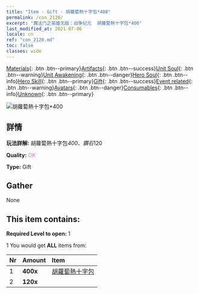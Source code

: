 ```yaml
---
title: "Item - Gift - 胡蘿蔔熱十字包*400"
permalink: /con_2120/
excerpt: "魔法门之英雄无敌：战争纪元  胡蘿蔔熱十字包*400"
last_modified_at: 2021-07-06
locale: cn
ref: "con_2120.md"
toc: false
classes: wide
---
```

 [Materials](/ItemsCN/){: .btn .btn--primary}[Artifacts](/ItemsCN/Artifacts/){: .btn .btn--success}[Unit Soul](/ItemsCN/UnitSoul/){: .btn .btn--warning}[Unit Awakening](/ItemsCN/UnitAwakening/){: .btn .btn--danger}[Hero Soul](/ItemsCN/HeroSoul/){: .btn .btn--info}[Hero Skill](/ItemsCN/HeroSkill/){: .btn .btn--primary}[Gift](/ItemsCN/Gift/){: .btn .btn--success}[Event related](/ItemsCN/Events/){: .btn .btn--warning}[Avatars](/ItemsCN/Avatars/){: .btn .btn--danger}[Consumables](/ItemsCN/Consumables/){: .btn .btn--info}[Unknown](/ItemsCN/Unknown/){: .btn .btn--primary}

 ![胡蘿蔔熱十字包*400](/images/t/i_907587.png)

## 詳情
 **玩法詳解:** 胡蘿蔔熱十字包*400、鑽石*120

 **Quality:** <span style="color: #DA70D6">OK</span>

 **Type:** Gift

## Gather

  None

## This item contains:

 **Required Level to open:** 1

 1 You would get **ALL** items  from:

  | Nr | Amount |     Item    |
  |:---|:-------|:------------|
  | 1 |  **400x** | [胡蘿蔔熱十字包](/cn/Items/con_2119/) |  | 
  | 2 |  **120x** | <i class="fas fa-gem"/> |  | 

